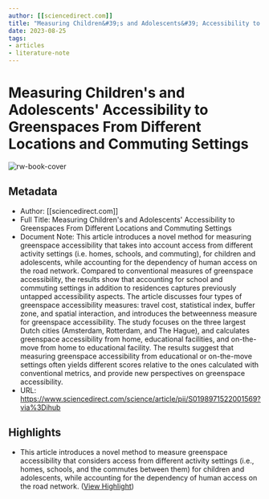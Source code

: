 ```yaml
---
author: [[sciencedirect.com]]
title: "Measuring Children&#39;s and Adolescents&#39; Accessibility to Greenspaces From Different Locations and Commuting Settings"
date: 2023-08-25
tags: 
- articles
- literature-note
---
```

# Measuring Children's and Adolescents' Accessibility to Greenspaces From Different Locations and Commuting Settings

![rw-book-cover](https://ars.els-cdn.com/content/image/1-s2.0-S0198971522X00094-cov150h.gif)

## Metadata
- Author: [[sciencedirect.com]]
- Full Title: Measuring Children's and Adolescents' Accessibility to Greenspaces From Different Locations and Commuting Settings
- Document Note: This article introduces a novel method for measuring greenspace accessibility that takes into account access from different activity settings (i.e. homes, schools, and commuting), for children and adolescents, while accounting for the dependency of human access on the road network. Compared to conventional measures of greenspace accessibility, the results show that accounting for school and commuting settings in addition to residences captures previously untapped accessibility aspects. The article discusses four types of greenspace accessibility measures: travel cost, statistical index, buffer zone, and spatial interaction, and introduces the betweenness measure for greenspace accessibility. The study focuses on the three largest Dutch cities (Amsterdam, Rotterdam, and The Hague), and calculates greenspace accessibility from home, educational facilities, and on-the-move from home to educational facility. The results suggest that measuring greenspace accessibility from educational or on-the-move settings often yields different scores relative to the ones calculated with conventional metrics, and provide new perspectives on greenspace accessibility.
- URL: https://www.sciencedirect.com/science/article/pii/S0198971522001569?via%3Dihub

## Highlights
- This article introduces a novel method to measure greenspace accessibility that considers access from different activity settings (i.e., homes, schools, and the commutes between them) for children and adolescents, while accounting for the dependency of human access on the road network. ([View Highlight](https://read.readwise.io/read/01gvxt3gexbs2ra6rrhgxz3d0k))
